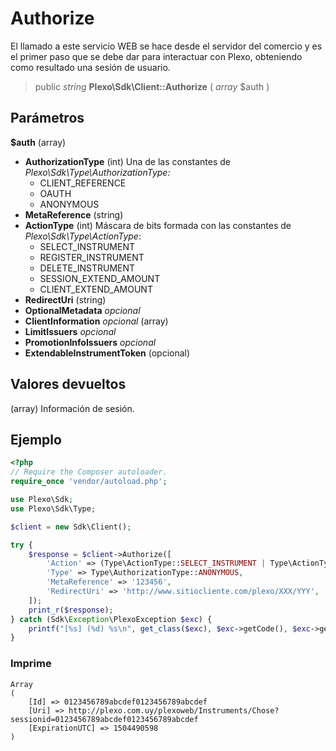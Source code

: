 # Authorize

El llamado a este servicio WEB se hace desde el servidor del comercio y es el primer paso que se debe dar para interactuar con Plexo,
obteniendo como resultado una sesión de usuario.

> public *string* **Plexo\\Sdk\\Client::Authorize** ( *array* $auth )

## Parámetros

**$auth** (array)

  * **AuthorizationType** (int) Una de las constantes de *Plexo\\Sdk\\Type\\AuthorizationType:*
    * CLIENT_REFERENCE
    * OAUTH
    * ANONYMOUS
  * **MetaReference** (string)
  * **ActionType** (int) Máscara de bits formada con las constantes de *Plexo\\Sdk\\Type\\ActionType*:
    * SELECT_INSTRUMENT
    * REGISTER_INSTRUMENT
    * DELETE_INSTRUMENT
    * SESSION_EXTEND_AMOUNT
    * CLIENT_EXTEND_AMOUNT
  * **RedirectUri** (string)
  * **OptionalMetadata** *opcional*
  * **ClientInformation** *opcional* (array)
  * **LimitIssuers** *opcional*
  * **PromotionInfoIssuers** *opcional*
  * **ExtendableInstrumentToken** (opcional)

## Valores devueltos

(array) Información de sesión.

## Ejemplo

```php
<?php
// Require the Composer autoloader.
require_once 'vendor/autoload.php';

use Plexo\Sdk;
use Plexo\Sdk\Type;

$client = new Sdk\Client();

try {
    $response = $client->Authorize([
        'Action' => (Type\ActionType::SELECT_INSTRUMENT | Type\ActionType::REGISTER_INSTRUMENT),
        'Type' => Type\AuthorizationType::ANONYMOUS,
        'MetaReference' => '123456',
        'RedirectUri' => 'http://www.sitiocliente.com/plexo/XXX/YYY',
    ]);
    print_r($response);
} catch (Sdk\Exception\PlexoException $exc) {
    printf("[%s] (%d) %s\n", get_class($exc), $exc->getCode(), $exc->getMessage());
}
```

### Imprime

```
Array
(
    [Id] => 0123456789abcdef0123456789abcdef
    [Uri] => http://plexo.com.uy/plexoweb/Instruments/Chose?sessionid=0123456789abcdef0123456789abcdef
    [ExpirationUTC] => 1504490598
)
```
